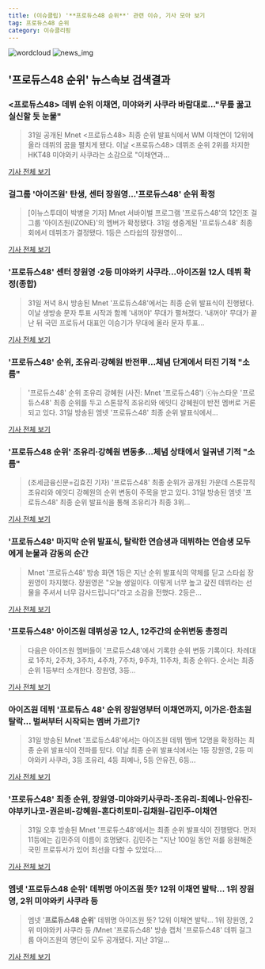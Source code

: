 ```yaml
---
title: (이슈클립) '**프로듀스48 순위**' 관련 이슈, 기사 모아 보기
tag: 프로듀스48 순위
category: 이슈클리핑
---
```

![wordcloud](https://s3.ap-northeast-2.amazonaws.com/lyrics101-wordcloud/2018-09-01-1535740404.png)
![news_img](https://user-images.githubusercontent.com/42597476/44507050-1206f400-a6e4-11e8-8d98-7ffbfebb353f.png)
## **'**프로듀스48 순위**'** 뉴스속보 검색결과
### <프로듀스48> 데뷔 순위 이채연, 미야와키 사쿠라 바람대로…"무릎 꿇고 실신할 듯 눈물"

>31일 공개된 Mnet <프로듀스48> 최종 순위 발표식에서 WM 이채연이 12위에 올라 데뷔의 꿈을 펼치게 됐다. 이날 <프로듀스48> 데뷔조 순위 2위를 차지한 HKT48 미야와키 사쿠라는 소감으로 "이채연과...

<a href="http://www.ilyosisa.co.kr/news/articleView.html?idxno=151411" target="_blank">기사 전체 보기</a>

### 걸그룹 '아이즈원' 탄생, 센터 장원영…'프로듀스48' 순위 확정

>[이뉴스투데이 박병윤 기자] Mnet 서바이벌 프로그램 '프로듀스48'의 12인조 걸그룹 '아이즈원(IZONE)'의 멤버가 확정됐다. 31일 생중계된 '프로듀스48' 최종회에서 데뷔조가 결정됐다. 1등은 스타쉽의 장원영이...

<a href="http://www.enewstoday.co.kr/news/articleView.html?idxno=1227138" target="_blank">기사 전체 보기</a>

### '프로듀스48' 센터 장원영 ·2등 미야와키 사쿠라…아이즈원 12人 데뷔 확정(종합)

>31일 저녁 8시 방송된 Mnet '프로듀스48'에서는 최종 순위 발표식이 진행됐다. 이날 생방송 문자 투표 시작과 함께 '내꺼야' 무대가 펼쳐졌다. '내꺼야' 무대가 끝난 뒤 국민 프로듀서 대표인 이승기가 무대에 올라 문자 투표...

<a href="http://news1.kr/articles/?3414491" target="_blank">기사 전체 보기</a>

### '프로듀스48' 순위, 조유리·강혜원 반전甲…체념 단계에서 터진 기적 "소름"

>'프로듀스48' 순위 조유리 강혜원 (사진: Mnet '프로듀스48') ⓒ뉴스타운 '프로듀스48' 최종 순위를 두고 스톤뮤직 조유리와 에잇디 강혜원이 반전 멤버로 거론되고 있다. 31일 방송된 엠넷 '프로듀스48' 최종 순위 발표식에서...

<a href="http://www.newstown.co.kr/news/articleView.html?idxno=338803" target="_blank">기사 전체 보기</a>

### '**프로듀스48 순위**' 조유리·강혜원 변동多…체념 상태에서 일궈낸 기적 "소름"

>(조세금융신문=김효진 기자)  '프로듀스48' 최종 순위가 공개된 가운데 스톤뮤직 조유리와 에잇디 강혜원의 순위 변동이 주목을 받고 있다.   31일 방송된 엠넷 '프로듀스48' 최종 순위 발표식을 통해 조유리가 최종 3위...

<a href="http://www.tfnews.co.kr/news/article.html?no=52507" target="_blank">기사 전체 보기</a>

### '프로듀스48' 마지막 순위 발표식, 탈락한 연습생과 데뷔하는 연습생 모두에게 눈물과 감동의 순간

>Mnet '프로듀스48' 방송 화면 1등은 지난 순위 발표식의 약체를 딛고 스타쉽 장원영이 차지했다. 장원영은 "오늘 생일이다. 이렇게 너무 높고 갚진 데뷔라는 선물을 주셔서 너무 감사드립니다"라고 소감을 전했다. 2등은...

<a href="http://www.munhwanews.com/news/articleView.html?idxno=149890" target="_blank">기사 전체 보기</a>

### '프로듀스48' 아이즈원 데뷔성공 12人, 12주간의 순위변동 총정리

>다음은 아이즈원 멤버들이 '프로듀스48'에서 기록한 순위 변동 기록이다. 차례대로 1주차, 2주차, 3주차, 4주차, 7주차, 9주차, 11주차, 최종 순위다. 순서는 최종 순위 1등부터 소개한다. 장원영, 3등...

<a href="http://www.slist.kr/news/articleView.html?idxno=44237" target="_blank">기사 전체 보기</a>

### 아이즈원 데뷔 '프로듀스 48' 순위 장원영부터 이채연까지, 이가은·한초원 탈락… 벌써부터 시작되는 멤버 가르기?

>31일 방송된 Mnet '프로듀스48'에서는 아이즈원 데뷔 멤버 12명을 확정하는 최종 순위 발표식이 전파를 탔다. 이날 최종 순위 발표식에서는 1등 장원영, 2등 미야와키 사쿠라, 3등 조유리, 4등 최예나, 5등 안유진, 6등...

<a href="http://www.topdaily.kr/news/articleView.html?idxno=55090" target="_blank">기사 전체 보기</a>

### '프로듀스48' 최종 순위, 장원영-미야와키사쿠라-조유리-최예나-안유진-야부키나코-권은비-강혜원-혼다히토미-김채원-김민주-이채연

>31일 오후 방송된 Mnet '프로듀스48'에서는 최종 순위 발표식이 진행됐다. 먼저 11등에는 김민주의 이름이 호명됐다. 김민주는 "지난 100일 동안 저를 응원해준 국민 프로듀서가 있어 최선을 다할 수 있었다....

<a href="http://www.nextdaily.co.kr/news/article.html?id=20180901800001" target="_blank">기사 전체 보기</a>

### 엠넷 '**프로듀스48 순위**' 데뷔명 아이즈원 뜻? 12위 이채연 발탁… 1위 장원영, 2위 미야와키 사쿠라 등

>엠넷 '**프로듀스48 순위**' 데뷔명 아이즈원 뜻? 12위 이채연 발탁… 1위 장원영, 2위 미야와키 사쿠라 등 /Mnet '프로듀스48' 방송 캡처  '프로듀스48' 데뷔 걸그룹 아이즈원의 명단이 모두 공개됐다.   지난 31일...

<a href="http://www.kyeongin.com/main/view.php?key=20180831002356469" target="_blank">기사 전체 보기</a>


